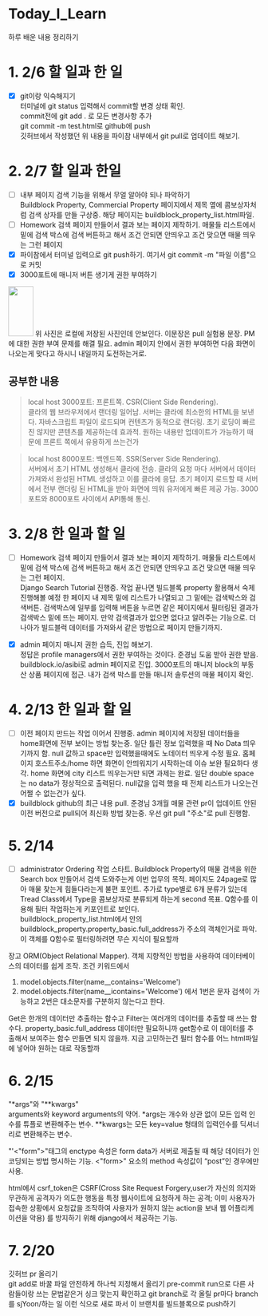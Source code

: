 # Today_I_Learn
하루 배운 내용 정리하기

# 1. 2/6 할 일과 한 일
* [x] git이랑 익숙해지기  
터미널에 git status 입력해서 commit할 변경 상태 확인.  
commit전에 git add . 로 모든 변경사항 추가  
git commit -m test.html로 github에 push  
깃허브에서 작성했던 위 내용을 파이참 내부에서 git pull로 업데이트 해보기.  

# 2. 2/7 할 일과 한일
* [ ] 내부 페이지 검색 기능을 위해서 무얼 알아야 되나 파악하기  
Buildblock Property, Commercial Property 페이지에서 제목 옆에 콤보상자처럼
검색 상자를 만들 구상중. 해당 페이지는 buildblock_property_list.html파일.  
* [ ] Homework 검색 페이지 만들어서 결과 보는 페이지 제작하기. 매물들 리스트에서 밑에 검색 박스에 검색 
버튼하고 해서 조건 안되면 안띄우고 조건 맞으면 매물 띄우는 그런 페이지
* [x] 파이참에서 터미널 입력으로 git push하기. 
여기서 git commit -m "파일 이름"으로 커밋
* [x] 3000포트에 매니저 버튼 생기게 권한 부여하기  
<img src="..%2F..%2FDesktop%2Fevidence.png" width="50" height="100"/>
위 사진은 로컬에 저장된 사진인데 안보인다. 이문장은 pull 실험용 문장.
PM에 대한 권한 부여 문제를 해결 필요. admin 페이지 안에서 권한 부여하면 다음 
화면이 나오는게 맞다고 하시니 내일까지 도전하는거로. 

공부한 내용
---------
>local host 3000포트: 프론트쪽. CSR(Client Side Rendering).  
클라의 웹 브라우저에서 랜더링 일어남. 서버는 클라에 최소한의 HTML을 보낸다. 자바스크립트
파일이 로드되며 컨텐츠가 동적으로 랜더링. 초기 로딩이 빠르진 않지만 콘텐츠를 제공하는데 
효과적. 원하는 내용만 업데이트가 가능하기 때문에 프론트 쪽에서 유용하게 쓰는건가

>local host 8000포트: 백엔드쪽. SSR(Server Side Rendering).  
서버에서 초기 HTML 생성해서 클라에 전송.
클라의 요청 마다 서버에서 데이터 가져와서 완성된 HTML 생성하고 이를 클라에 응답.
초기 페이지 로드할 때 서버에서 전부 랜더링 된 HTML을 받아 화면에 띄워 
유저에게 빠른 제공 가능. 3000 포트와 8000포트 사이에서 API통해 통신.  

# 3. 2/8 한 일과 할 일 
* [ ] Homework 검색 페이지 만들어서 결과 보는 페이지 제작하기. 매물들 리스트에서 밑에 검색 박스에 검색 
버튼하고 해서 조건 안되면 안띄우고 조건 맞으면 매물 띄우는 그런 페이지.  
 Django Search Tutorial 진행중. 작업 끝나면 빌드블록 property 활용해서 숙제 진행해볼 예정 
한 페이지 내 제목 밑에 리스트가 나열되고 그 밑에는 검색박스와 검색버튼. 검색박스에 일부를 입력해 버튼을 누르면 
같은 페이지에서 필터링된 결과가 검색박스 밑에 뜨는 페이지. 만약 검색결과가 없으면 없다고 알려주는 기능으로. 
더 나아가 빌드블럭 데이터를 가져와서 같은 방법으로 페이지 만들기까지.

* [x] admin 페이지 매니저 권한 습득, 진입 해보기.   
 정답은 profile managers에서 권한 부여하는 것이다. 준경님 도움 받아 권한 받음. buildblock.io/asibi로 
admin 페이지로 진입. 3000포트의 매니저 block의 부동산 상품 페이지에 접근. 내가 검색 박스를 만들 매니저 솔루션의 
매물 페이지 확인. 

# 4. 2/13 한 일과 할 일
* [ ] 이전 페이지 만드는 작업 이어서 진행중. admin 페이지에 저장된 데이터들을 home화면에 전부 보이는 방법 찾는중. 
일단 틀린 정보 입력했을 때 No Data 띄우기까지 함. null 값하고 space만 입력했을때에도 노데이터 띄우게 수정 필요. 
홈페이지 호스트주소/home 하면 화면이 안띄워지기 시작하는데 이슈 보완 필요하다 생각. home 화면에 city 리스트 띄우는거만 되면 
과제는 완료. 일단 double space는 no data가 정상적으로 출력된다. null값을 입력 했을 때 
전체 리스트가 나오는건 어쩔 수 없는건가 싶다. 
* [x] buildblock github의 최근 내용 pull. 준경님 3개월 매물 관련 pr이 업데이트 안된 이전 버전으로 pull되어 
최신화 방법 찾는중. 우선 git pull "주소"로 pull 진행함.

# 5. 2/14 
*[ ] administrator Ordering 작업 스타트. Buildblock Property의 매물 검색을 위한 Search box 만들어서 검색 
도와주는게 이번 업무의 목적. 페이지도 24page로 많아 매물 찾는게 힘들다라는게 불편 포인트. 추가로 type별로 6개 분류가 있는데
Tread Class에서 Type을 콤보상자로 분류되게 하는게 second 목표. Q함수를 이용해 필터 작업하는게 키포인트로 보인다.    
buildblock_property_list.html에서 <t body>안의 buildblock_property.property_basic.full_address가 
주소의 객체인거로 파악. 이 객체를 Q함수로 필터링하려면 무슨 지식이 필요할까  

장고 ORM(Object Relational Mapper). 객체 지향적인 방법을 사용하여 데이터베이스의 데이터를 쉽게 조작. 조건 키워드에서
1. model.objects.filter(name__contains='Welcome')
2. model.objects.filter(name__icontains='Welcome')
에서 1번은 문자 검색이 가능하고 2번은 대소문자를 구분하지 않는다고 한다.  

Get은 한개의 데이터만 추출하는 함수고 Filter는 여러개의 데이터를 추출할 때 쓰는 함수다. property_basic.full_address
데이터만 필요하니까 get함수로 이 데이터를 추출해서 보여주는 함수 만들면 되지 않을까. 지금 고민하는건 필터 함수를 어느 html파일에
넣어야 원하는 대로 작동할까

# 6. 2/15
"*args"와 "**kwargs"  
arguments와 keyword arguments의 약어. *args는 개수와 상관 없이 모든 입력 인수를 튜플로 변환해주는 변수. 
**kwargs는 모든 key=value 형태의 입력인수를 딕셔너리로 변환해주는 변수.   

"'<"form">"태그의 enctype 속성은 form data가 서버로 제출될 때 해당 데이터가 인코딩되는 방법 명시하는 기능.
<"form>" 요소의 method 속성값이 “post”인 경우에만 사용.  

html에서 csrf_token은 CSRF(Cross Site Request Forgery,user가 자신의 의지와 무관하게 공격자가 의도한 행동을 특정
웹사이트에 요청하게 하는 공격; 이미 사용자가 접속한 상황에서 요청값을 조작하여 사용자가 원하지 않는 action을 보내 웹 어플리케이션을 악용)
를 방지하기 위해 django에서 제공하는 기능. 

# 7. 2/20
깃허브 pr 올리기  
git add로 바꿀 파일 안전하게 하나씩 지정해서 올리기 pre-commit run으로 다른 사람들이랑 쓰는 
문법같은거 싱크 맞는지 확인하고 git branch로 각 올릴 pr마다 branch를 sjYoon/하는 일 
이런 식으로 새로 파서 이 브랜치를 빌드블록으로 push하기


